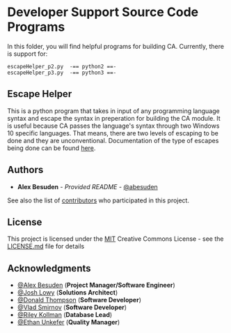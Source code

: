 # Developer Support Source Code Programs

In this folder, you will find helpful programs for building CA. Currently, there is support for:

```
escapeHelper_p2.py  -== python2 ==-
escapeHelper_p3.py  -== python3 ==-
```

## Escape Helper

This is a python program that takes in input of any programming language syntax and escape the syntax in preperation for building the CA module. It is useful because CA passes the language's syntax through two Windows 10 specific languages. That means, there are two levels of escaping to be done and they are unconventional. Documentation of the type of escapes being done can be found [here](https://github.com/Abesuden/Code-Assassin/blob/master/doc/escapeGuide.md).

## Authors

* **Alex Besuden** - *Provided README* - [@abesuden](https://github.com/abesuden)

See also the list of [contributors](https://github.com/abesuden/Code-Assassin/contributors) who participated in this project.

## License

This project is licensed under the [MIT](LICENSE.md) Creative Commons License - see the [LICENSE.md](LICENSE.md) file for details

## Acknowledgments

* [@Alex Besuden](https://github.com/abesuden) (**Project Manager/Software Engineer**)
* [@Josh Lowy](https://github.com/DLJ42) (**Solutions Architect**)
* [@Donald Thompson](https://github.com/dthompsonii) (**Software Developer**)
* [@Vlad Smirnov](https://github.com/Pr0vlad) (**Software Developer**)
* [@Riley Kollman](https://github.com/kr-1) (**Database Lead**)
* [@Ethan Unkefer](https://github.com/eunkefer) (**Quality Manager**)
